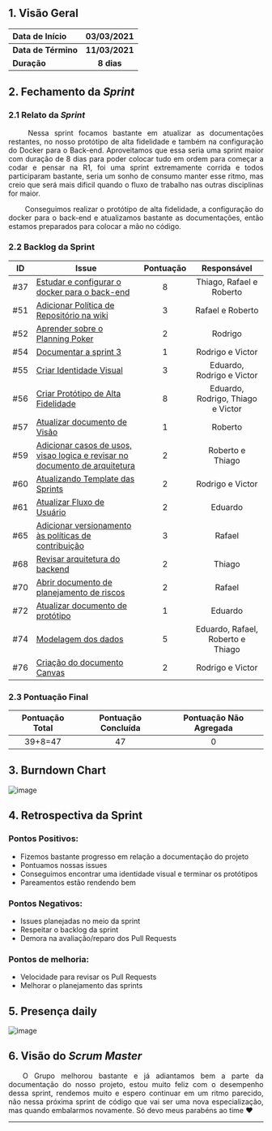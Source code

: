 
##  1. <a name="1">Visão Geral</a>

| Data de Início | 03/03/2021 |
|:--|:--:|
| **Data de Término** | **11/03/2021** |
| **Duração** | **8 dias** |

## 2. <a name="2">Fechamento da _Sprint_</a>
### 2.1 <a name="2.1">Relato da _Sprint_</a>

<p align="justify">&emsp;&emsp; 
Nessa sprint focamos bastante em atualizar as documentações restantes, no nosso protótipo de alta fidelidade e também na configuração do Docker para o Back-end. Aproveitamos que essa seria uma sprint maior com duração de 8 dias para poder colocar tudo em ordem para começar a codar e pensar na R1, foi uma sprint extremamente corrida e todos participaram bastante, seria um sonho de consumo manter esse ritmo, mas creio que será mais dificil quando o fluxo de trabalho nas outras disciplinas for maior.
</p>
<p align="justify">&emsp;&emsp; Conseguimos realizar o protótipo de alta fidelidade, a configuração do docker para o back-end e atualizamos bastante as documentações, então estamos preparados para colocar a mão no código.
</p>

### 2.2 <a name="2.2">Backlog da Sprint</a>
| ID | Issue | Pontuação | Responsável|
|:--:| ------- | :----: | :----: |
| #37 | [Estudar e configurar o docker para o back-end](https://github.com/fga-eps-mds/2020.2-Anunbis/issues/37) | 8| Thiago, Rafael e Roberto|
| #51 | [Adicionar Política de Repositório na wiki](https://github.com/fga-eps-mds/2020.2-Anunbis/issues/51) |3| Rafael e Roberto |
| #52 | [Aprender sobre o Planning Poker](https://github.com/fga-eps-mds/2020.2-Anunbis/issues/52) |2|Rodrigo|
| #54 | [Documentar a sprint 3](https://github.com/fga-eps-mds/2020.2-Anunbis/issues/54)|1| Rodrigo e Victor|
| #55 | [Criar Identidade Visual](https://github.com/fga-eps-mds/2020.2-Anunbis/issues/55) | 3| Eduardo, Rodrigo e Victor |
| #56 | [Criar Protótipo de Alta Fidelidade](https://github.com/fga-eps-mds/2020.2-Anunbis/issues/56) | 8| Eduardo, Rodrigo, Thiago e Victor|
| #57 | [Atualizar documento de Visão](https://github.com/fga-eps-mds/2020.2-Anunbis/issues/57) |1|  Roberto |
| #59 | [Adicionar casos de usos, visao logica e revisar no documento de arquitetura](https://github.com/fga-eps-mds/2020.2-Anunbis/issues/59)|2| Roberto e Thiago|
| #60 | [Atualizando Template das Sprints](https://github.com/fga-eps-mds/2020.2-Anunbis/issues/60)|2| Rodrigo e Victor|
| #61 | [Atualizar Fluxo de Usuário](https://github.com/fga-eps-mds/2020.2-Anunbis/issues/61)|2| Eduardo|
| #65 | [Adicionar versionamento às políticas de contribuição](https://github.com/fga-eps-mds/2020.2-Anunbis/issues/65)|3| Rafael|
| #68 | [Revisar arquitetura do backend](https://github.com/fga-eps-mds/2020.2-Anunbis/issues/68)|2| Thiago|
| #70 | [Abrir documento de planejamento de riscos](https://github.com/fga-eps-mds/2020.2-Anunbis/issues/70)|2| Rafael|
| #72 | [Atualizar documento de protótipo](https://github.com/fga-eps-mds/2020.2-Anunbis/issues/72)|1| Eduardo|
| #74 | [Modelagem dos dados](https://github.com/fga-eps-mds/2020.2-Anunbis/issues/74)|5| Eduardo, Rafael, Roberto e Thiago|
| #76 | [Criação do documento Canvas](https://github.com/fga-eps-mds/2020.2-Anunbis/issues/76)|2| Rodrigo e Victor|

### 2.3 <a name="2.3">Pontuação Final</a>
|Pontuação Total|Pontuação Concluída|Pontuação Não Agregada
|:-:|:-:|:-:|
|39+8=47|47|0

## 3. <a name="3">Burndown Chart</a>
![image](https://user-images.githubusercontent.com/74625814/111926058-093c5180-8a8a-11eb-8be4-98bbfb108f23.png)

## 4. <a name="4">Retrospectiva da Sprint</a>
### **Pontos Positivos:**
* Fizemos bastante progresso em relação a documentação do projeto
* Pontuamos nossas issues
* Conseguimos encontrar uma identidade visual e terminar os protótipos
* Pareamentos estão rendendo bem

### **Pontos Negativos:**
* Issues planejadas no meio da sprint
* Respeitar o backlog da sprint
* Demora na avaliação/reparo dos Pull Requests

### **Pontos de melhoria:**
* Velocidade para revisar os Pull Requests
* Melhorar o planejamento das sprints

## 5. <a name="5">Presença daily</a>
![image](https://user-images.githubusercontent.com/74625814/110861364-c960b780-829c-11eb-9e7a-5c9b8a57e149.png)

## 6. <a name="6">Visão do _Scrum Master_</a>

<p align="justify">&emsp;&emsp;O Grupo melhorou bastante e já adiantamos bem a parte da documentação do nosso projeto, estou muito feliz com o desempenho dessa sprint, rendemos muito e espero continuar em um ritmo parecido, não nessa próxima sprint de código que vai ser uma nova especialização, mas quando embalarmos novamente. Só devo meus parabéns ao time ❤
</p>

------------

